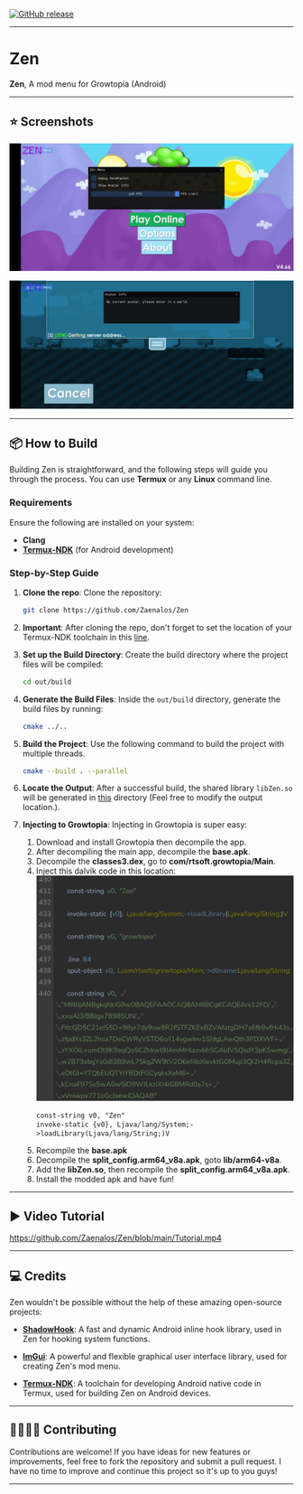 [![GitHub release](https://img.shields.io/github/v/release/Zaenalos/Zen)](https://github.com/Zaenalos/Zen/releases)

---

# Zen
**Zen**, A mod menu for Growtopia (Android)

---

## ⭐ Screenshots

![Zen Screenshot 1](images/Zen1.jpg)

![Zen Screenshot 2](images/Zen2.jpg)

---

## 📦 How to Build

Building Zen is straightforward, and the following steps will guide you through the process. You can use **Termux** or any **Linux** command line.

### Requirements

Ensure the following are installed on your system:
- **Clang**
- **[Termux-NDK](https://github.com/lzhiyong/termux-ndk)** (for Android development)

### Step-by-Step Guide

1. **Clone the repo**:
   Clone the repository:
   ```bash
   git clone https://github.com/Zaenalos/Zen
   ```
   
2. **Important**:
   After cloning the repo, don't forget to set the location of your Termux-NDK toolchain in this [line](https://github.com/Zaenalos/Zen/blob/main/CMakeLists.txt#L3).

3. **Set up the Build Directory**:
   Create the build directory where the project files will be compiled:
   ```bash
   cd out/build
   ```

4. **Generate the Build Files**:
   Inside the `out/build` directory, generate the build files by running:
   ```bash
   cmake ../..
   ```

5. **Build the Project**:
   Use the following command to build the project with multiple threads.
   ```bash
   cmake --build . --parallel
   ```

6. **Locate the Output**:
   After a successful build, the shared library `libZen.so` will be generated in [this](https://github.com/Zaenalos/Zen/blob/main/CMakeLists.txt#L32) directory (Feel free to modify the output location.).

7. **Injecting to Growtopia**:
   Injecting in Growtopia is super easy:
   1. Download and install Growtopia then decompile the app.
   2. After decompiling the main app, decompile the **base.apk**.
   3. Decompile the **classes3.dex**, go to **com/rtsoft.growtopia/Main**.
   4. Inject this dalvik code in this location:
      ![Injecting dalvik code](images/Zen3.jpg)
      ```dalvik
      const-string v0, "Zen"
	  invoke-static {v0}, Ljava/lang/System;->loadLibrary(Ljava/lang/String;)V
      ```
   5. Recompile the **base.apk**
   6. Decompile the **split_config.arm64_v8a.apk**, goto **lib/arm64-v8a**.
   7. Add the **libZen.so**, then recompile the **split_config.arm64_v8a.apk**.
   8. Install the modded apk and have fun!
   
---

## ▶️ Video Tutorial

https://github.com/Zaenalos/Zen/blob/main/Tutorial.mp4

---

## 💻 Credits

Zen wouldn't be possible without the help of these amazing open-source projects:

- **[ShadowHook](https://github.com/bytedance/android-inline-hook)**: A fast and dynamic Android inline hook library, used in Zen for hooking system functions.  
  
- **[ImGui](https://github.com/ocornut/imgui)**: A powerful and flexible graphical user interface library, used for creating Zen's mod menu.  

- **[Termux-NDK](https://github.com/lzhiyong/termux-ndk)**: A toolchain for developing Android native code in Termux, used for building Zen on Android devices.  

---

## 🫱🏻‍🫲🏿 Contributing

Contributions are welcome! If you have ideas for new features or improvements, feel free to fork the repository and submit a pull request. I have no time to improve and continue this project so it's up to you guys!

---